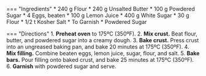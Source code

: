 === "Ingredients"
    * 240 g Flour
    * 240 g Unsalted Butter
    * 100 g Powdered Sugar
    * 4 Eggs, beaten
    * 100 g Lemon Juice
    * 400 g White Sugar
    * 30 g Flour
    * 1/2 t Kosher Salt
    * To Garnish
        * Powdered Sugar

=== "Directions"
    1. **Preheat oven** to 175ºC (350ºF).
    2. **Mix crust.** Beat flour, butter, and powdered sugar into a creamy dough.
    3. **Bake crust.** Press crust into an ungreased baking pan, and bake 20 minutes at 175ºC (350ºF).
    4. **Mix filling.** Combine beaten eggs, lemon juice, sugar, flour, and salt.
    5. **Bake bars.** Pour filling onto baked crust, and bake 25 minutes at 175ºC (350ºF).
    6. **Garnish** with powdered sugar and serve.

[^1]:
    u/JustHood. ["Grandma’s lemon bars - aka the hit at every family that we still make, even though she’s gone."](https://old.reddit.com/r/Old_Recipes/comments/c1x1k1/grandmas_lemon_bars_aka_the_hit_at_every_family/) _Reddit._ 2019.
